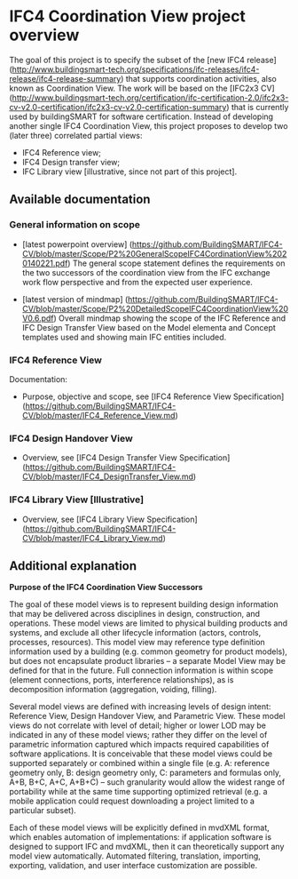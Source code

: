 # IFC4 Coordination View project overview

The goal of this project is to specify the subset of the [new IFC4 release] (http://www.buildingsmart-tech.org/specifications/ifc-releases/ifc4-release/ifc4-release-summary) that supports  coordination activities, also known as Coordination View. The work will be based on the [IFC2x3 CV] (http://www.buildingsmart-tech.org/certification/ifc-certification-2.0/ifc2x3-cv-v2.0-certification/ifc2x3-cv-v2.0-certification-summary) that is currently used by buildingSMART for software certification. Instead of developing another single IFC4 Coordination View, this project proposes to develop two (later three) correlated partial views:
* IFC4 Reference view;
* IFC4 Design transfer view; 
* IFC Library view [illustrative, since not part of this project].

## Available documentation

### General information on scope
- [latest powerpoint overview] (https://github.com/BuildingSMART/IFC4-CV/blob/master/Scope/P2%20GeneralScopeIFC4CordinationView%2020140221.pdf)
  The general scope statement defines the requirements on the two successors of the coordination view from the IFC exchange work flow perspective and from the expected user experience.

- [latest version of mindmap]  (https://github.com/BuildingSMART/IFC4-CV/blob/master/Scope/P2%20DetailedScopeIFC4CoordinationView%20V0.6.pdf)
  Overall mindmap showing the scope of the IFC Reference and IFC Design Transfer View based on the Model elementa and Concept templates used and showing main IFC entities included.
 
### IFC4 Reference View

Documentation:
- Purpose, objective and scope, see [IFC4 Reference View Specification] (https://github.com/BuildingSMART/IFC4-CV/blob/master/IFC4_Reference_View.md)
 

### IFC4 Design Handover View

- Overview, see [IFC4 Design Transfer View Specification] (https://github.com/BuildingSMART/IFC4-CV/blob/master/IFC4_DesignTransfer_View.md)


### IFC4 Library View [Illustrative]

- Overview, see [IFC4 Library View Specification] (https://github.com/BuildingSMART/IFC4-CV/blob/master/IFC4_Library_View.md)

 

## Additional explanation

**Purpose of the IFC4 Coordination View Successors**

The goal of these model views is to represent building design information that may be delivered across disciplines in design, construction, and operations. These model views are limited to physical building products and systems, and exclude all other lifecycle information (actors, controls, processes, resources). This model view may reference type definition information used by a building (e.g. common geometry for product models), but does not encapsulate product libraries – a separate Model View may be defined for that in the future. Full connection information is within scope (element connections, ports, interference relationships), as is decomposition information (aggregation, voiding, filling).

Several model views are defined with increasing levels of design intent: Reference View, Design Handover View, and Parametric View. These model views do not correlate with level of detail; higher or lower LOD may be indicated in any of these model views; rather they differ on the level of parametric information captured which impacts required capabilities of software applications. It is conceivable that these model views could be supported separately or combined within a single file (e.g. A: reference geometry only, B: design geometry only, C: parameters and formulas only, A+B, B+C, A+C, A+B+C) – such granularity would allow the widest range of portability while at the same time supporting optimized retrieval (e.g. a mobile application could request downloading a project limited to a particular subset).

Each of these model views will be explicitly defined in mvdXML format, which enables automation of implementations: if application software is designed to support IFC and mvdXML, then it can theoretically support any model view automatically. Automated filtering, translation, importing, exporting, validation, and user interface customization are possible.
 
